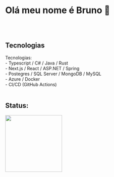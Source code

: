 <!DOCTYPE html>
<html lang="en">

<head>
</head>

<body>

<h1>Olá meu nome é Bruno 👋</h1>
</br>
</br>
<h2>Tecnologias</h2>
Tecnologias:</br>
- Typescript / C# / Java / Rust</br>
- Next.js / React / ASP.NET / Spring </br>
- Postegres / SQL Server / MongoDB / MySQL</br>
- Azure / Docker</br>
- CI/CD (GitHub Actions)</br>
</br>
<h2>Status: </h2>
<img height="180em" src="https://github-readme-stats.vercel.app/api/top-langs/?username=brunobispo12&amp;layout=compact&amp;langs_count=7&amp;theme=dark" style="max-width: 100%;">

</body>

</html>
